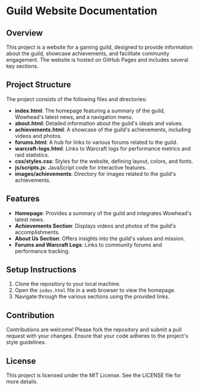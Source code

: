 # Guild Website Documentation

## Overview
This project is a website for a gaming guild, designed to provide information about the guild, showcase achievements, and facilitate community engagement. The website is hosted on GitHub Pages and includes several key sections.

## Project Structure
The project consists of the following files and directories:

- **index.html**: The homepage featuring a summary of the guild, Wowhead's latest news, and a navigation menu.
- **about.html**: Detailed information about the guild's ideals and values.
- **achievements.html**: A showcase of the guild's achievements, including videos and photos.
- **forums.html**: A hub for links to various forums related to the guild.
- **warcraft-logs.html**: Links to Warcraft logs for performance metrics and raid statistics.
- **css/styles.css**: Styles for the website, defining layout, colors, and fonts.
- **js/scripts.js**: JavaScript code for interactive features.
- **images/achievements**: Directory for images related to the guild's achievements.

## Features
- **Homepage**: Provides a summary of the guild and integrates Wowhead's latest news.
- **Achievements Section**: Displays videos and photos of the guild's accomplishments.
- **About Us Section**: Offers insights into the guild's values and mission.
- **Forums and Warcraft Logs**: Links to community forums and performance tracking.

## Setup Instructions
1. Clone the repository to your local machine.
2. Open the `index.html` file in a web browser to view the homepage.
3. Navigate through the various sections using the provided links.

## Contribution
Contributions are welcome! Please fork the repository and submit a pull request with your changes. Ensure that your code adheres to the project's style guidelines.

## License
This project is licensed under the MIT License. See the LICENSE file for more details.
